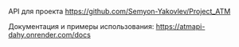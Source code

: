 API для проекта https://github.com/Semyon-Yakovlev/Project_ATM

Документация и примеры использования:
https://atmapi-dahy.onrender.com/docs
